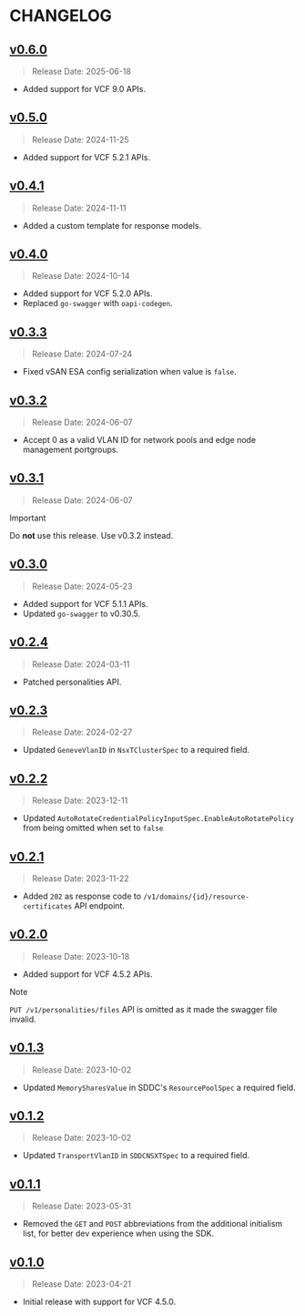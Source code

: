 # CHANGELOG

## [v0.6.0](https://github.com/vmware/vcf-sdk-go/releases/tag/v0.6.0)

> Release Date: 2025-06-18

- Added support for VCF 9.0 APIs.

## [v0.5.0](https://github.com/vmware/vcf-sdk-go/releases/tag/v0.5.0)

> Release Date: 2024-11-25

- Added support for VCF 5.2.1 APIs.

## [v0.4.1](https://github.com/vmware/vcf-sdk-go/releases/tag/v0.4.1)

> Release Date: 2024-11-11

- Added a custom template for response models.

## [v0.4.0](https://github.com/vmware/vcf-sdk-go/releases/tag/v0.4.0)

> Release Date: 2024-10-14

- Added support for VCF 5.2.0 APIs.
- Replaced `go-swagger` with `oapi-codegen`.

## [v0.3.3](https://github.com/vmware/vcf-sdk-go/releases/tag/v0.3.3)

> Release Date: 2024-07-24

- Fixed vSAN ESA config serialization when value is `false`.

## [v0.3.2](https://github.com/vmware/vcf-sdk-go/releases/tag/v0.3.2)

> Release Date: 2024-06-07

- Accept 0 as a valid VLAN ID for network pools and edge node management
  portgroups.

## [v0.3.1](https://github.com/vmware/vcf-sdk-go/releases/tag/v0.3.1)

> Release Date: 2024-06-07

> [!IMPORTANT]
> Do **not** use this release. Use v0.3.2 instead.

## [v0.3.0](https://github.com/vmware/vcf-sdk-go/releases/tag/v0.3.0)

> Release Date: 2024-05-23

- Added support for VCF 5.1.1 APIs.
- Updated `go-swagger` to v0.30.5.

## [v0.2.4](https://github.com/vmware/vcf-sdk-go/releases/tag/v0.2.4)

> Release Date: 2024-03-11

- Patched personalities API.

## [v0.2.3](https://github.com/vmware/vcf-sdk-go/releases/tag/v0.2.3)

> Release Date: 2024-02-27

- Updated `GeneveVlanID` in `NsxTClusterSpec` to а required field.

## [v0.2.2](https://github.com/vmware/vcf-sdk-go/releases/tag/v0.2.2)

> Release Date: 2023-12-11

- Updated `AutoRotateCredentialPolicyInputSpec.EnableAutoRotatePolicy` from
  being omitted when set to `false`

## [v0.2.1](https://github.com/vmware/vcf-sdk-go/releases/tag/v0.2.1)

> Release Date: 2023-11-22

- Added `202` as response code to `/v1/domains/{id}/resource-certificates` API
  endpoint.

## [v0.2.0](https://github.com/vmware/vcf-sdk-go/releases/tag/v0.2.0)

> Release Date: 2023-10-18

- Added support for VCF 4.5.2 APIs.

> [!NOTE]
> `PUT /v1/personalities/files` API is omitted as it made the swagger
> file invalid.

## [v0.1.3](https://github.com/vmware/vcf-sdk-go/releases/tag/v0.1.3)

> Release Date: 2023-10-02

- Updated `MemorySharesValue` in SDDC's `ResourcePoolSpec` а required field.

## [v0.1.2](https://github.com/vmware/vcf-sdk-go/releases/tag/v0.1.2)

> Release Date: 2023-10-02

- Updated `TransportVlanID` in `SDDCNSXTSpec` to а required field.

## [v0.1.1](https://github.com/vmware/vcf-sdk-go/releases/tag/v0.1.1)

> Release Date: 2023-05-31

- Removed the `GET` and `POST` abbreviations from the additional initialism
  list, for better dev experience when using the SDK.

## [v0.1.0](https://github.com/vmware/vcf-sdk-go/releases/tag/v0.1.0)

> Release Date: 2023-04-21

- Initial release with support for VCF 4.5.0.
